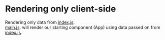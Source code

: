# Rendering only client-side

Rendering only data from [index.js](/src/index.js).  
[main.js](/src/index.js). will render our starting component (App) using data passed on from [index.js](/src/index.js).
